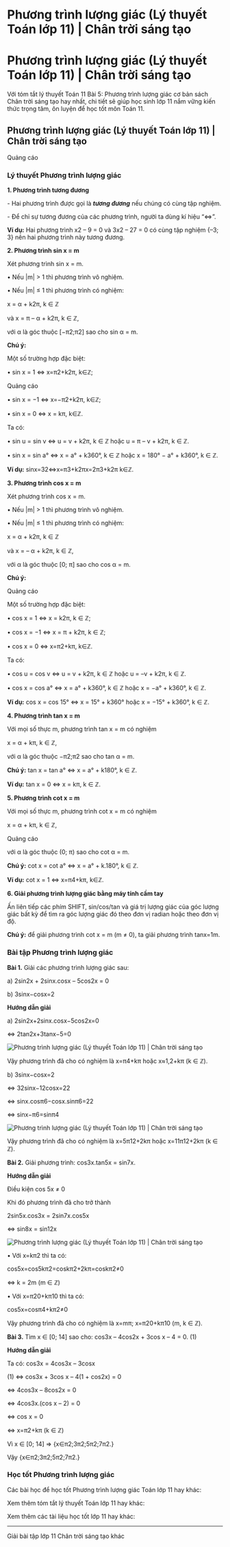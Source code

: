 # Phương trình lượng giác (Lý thuyết Toán lớp 11) | Chân trời sáng tạo

# Phương trình lượng giác (Lý thuyết Toán lớp 11) | Chân trời sáng tạo

Với tóm tắt lý thuyết Toán 11 Bài 5: Phương trình lượng giác cơ bản sách Chân trời sáng tạo hay nhất, chi tiết sẽ giúp học sinh lớp 11 nắm vững kiến thức trọng tâm, ôn luyện để học tốt môn Toán 11.

## Phương trình lượng giác (Lý thuyết Toán lớp 11) | Chân trời sáng tạo

Quảng cáo

### **Lý thuyết Phương trình lượng giác**

**1\. Phương trình tương đương**

\- Hai phương trình được gọi là **_tương đương_** nếu chúng có cùng tập nghiệm.

\- Để chỉ sự tương đương của các phương trình, người ta dùng kí hiệu “⇔”.

**Ví dụ:** Hai phương trình x2 – 9 = 0 và 3x2 – 27 = 0 có cùng tập nghiệm {–3; 3} nên hai phương trình này tương đương.

**2\. Phương trình sin x = m**

Xét phương trình sin x = m.

• Nếu |m| > 1 thì phương trình vô nghiệm.

• Nếu |m| ≤ 1 thì phương trình có nghiệm:

x = α + k2π, k ∈ ℤ

và x = π – α + k2π, k ∈ ℤ,

với α là góc thuộc [−π2;π2] sao cho sin α = m.

**Chú ý:**

Một số trường hợp đặc biệt:

• sin x = 1 ⇔ x=π2+k2π, k∈ℤ;

Quảng cáo

• sin x = −1 ⇔ x=−π2+k2π, k∈ℤ;

• sin x = 0 ⇔ x = kπ, k∈ℤ.

Ta có:

• sin u = sin v ⇔ u = v + k2π, k ∈ ℤ hoặc u = π – v + k2π, k ∈ ℤ.

• sin x = sin a° ⇔ x = a° + k360°, k ∈ ℤ hoặc x = 180° − a° + k360°, k ∈ ℤ.

**Ví dụ:** sinx=32⇔x=π3+k2πx=2π3+k2π k∈ℤ.

**3\. Phương trình cos x = m**

Xét phương trình cos x = m.

• Nếu |m| > 1 thì phương trình vô nghiệm.

• Nếu |m| ≤ 1 thì phương trình có nghiệm:

x = α + k2π, k ∈ ℤ

và x = – α + k2π, k ∈ ℤ,

với α là góc thuộc [0; π] sao cho cos α = m.

**Chú ý:**

Quảng cáo

Một số trường hợp đặc biệt:

• cos x = 1 ⇔ x = k2π, k ∈ ℤ; 

• cos x = −1 ⇔ x = π + k2π, k ∈ ℤ;

• cos x = 0 ⇔ x=π2+kπ, k∈ℤ.

Ta có:

• cos u = cos v ⇔ u = v + k2π, k ∈ ℤ hoặc u = –v + k2π, k ∈ ℤ.

• cos x = cos a° ⇔ x = a° + k360°, k ∈ ℤ hoặc x = −a° + k360°, k ∈ ℤ.

**Ví dụ:** cos x = cos 15° ⇔ x = 15° + k360° hoặc x = −15° + k360°, k ∈ ℤ.

**4\. Phương trình tan x = m**

Với mọi số thực m, phương trình tan x = m có nghiệm

x = α + kπ, k ∈ ℤ,

với α là góc thuộc −π2;π2 sao cho tan α = m.

**Chú ý:** tan x = tan a° ⇔ x = a° + k180°, k ∈ ℤ.

**Ví dụ:** tan x = 0 ⇔ x = kπ, k ∈ ℤ.

**5\. Phương trình cot x = m**

Với mọi số thực m, phương trình cot x = m có nghiệm

x = α + kπ, k ∈ ℤ,

Quảng cáo

với α là góc thuộc (0; π) sao cho cot α = m.

**Chú ý:** cot x = cot a° ⇔ x = a° + k.180°, k ∈ ℤ.

**Ví dụ:** cot x = 1 ⇔ x=π4+kπ, k∈ℤ.

**6\. Giải phương trình lượng giác bằng máy tính cầm tay**

Ấn liên tiếp các phím SHIFT, sin/cos/tan và giá trị lượng giác của góc lượng giác bất kỳ để tìm ra góc lượng giác đó theo đơn vị radian hoặc theo đơn vị độ.

**Chú ý:** để giải phương trình cot x = m (m ≠ 0), ta giải phương trình tanx=1m.

### **Bài tập Phương trình lượng giác**

**Bài 1.** Giải các phương trình lượng giác sau:

a) 2sin2x + 2sinx.cosx – 5cos2x = 0

b) 3sinx−cosx=2

**Hướng dẫn giải**

a) 2sin2x+2sinx.cosx−5cos2x=0

⇔ 2tan2x+3tanx−5=0

![Phương trình lượng giác \(Lý thuyết Toán lớp 11\) | Chân trời sáng tạo](https://vietjack.com/toan-11-ct/images/ly-thuyet-bai-5-phuong-trinh-luong-giac.PNG)

Vậy phương trình đã cho có nghiệm là x=π4+kπ hoặc x≈1,2+kπ (k ∈ ℤ).

b) 3sinx−cosx=2

⇔ 32sinx−12cosx=22

⇔ sinx.cosπ6−cosx.sinπ6=22

⇔ sinx−π6=sinπ4

![Phương trình lượng giác \(Lý thuyết Toán lớp 11\) | Chân trời sáng tạo](https://vietjack.com/toan-11-ct/images/ly-thuyet-bai-5-phuong-trinh-luong-giac-1.PNG)

Vậy phương trình đã cho có nghiệm là x=5π12+2kπ hoặc x=11π12+2kπ (k ∈ ℤ).

**Bài 2.** Giải phương trình: cos3x.tan5x = sin7x.

**Hướng dẫn giải**

Điều kiện cos 5x ≠ 0

Khi đó phương trình đã cho trở thành

2sin5x.cos3x = 2sin7x.cos5x

⇔ sin8x = sin12x

![Phương trình lượng giác \(Lý thuyết Toán lớp 11\) | Chân trời sáng tạo](https://vietjack.com/toan-11-ct/images/ly-thuyet-bai-5-phuong-trinh-luong-giac-2.PNG)

• Với x=kπ2 thì ta có:

cos5x=cos5kπ2=coskπ2+2kπ=coskπ2≠0

⇔ k = 2m (m ∈ ℤ)

• Với x=π20+kπ10 thì ta có:

cos5x=cosπ4+kπ2≠0

Vậy phương trình đã cho có nghiệm là x=mπ; x=π20+kπ10 (m, k ∈ ℤ).

**Bài 3.** Tìm x ∈ [0; 14] sao cho: cos3x – 4cos2x + 3cos x – 4 = 0. (1)

**Hướng dẫn giải**

Ta có: cos3x = 4cos3x – 3cosx

(1) ⇔ cos3x + 3cos x – 4(1 + cos2x) = 0

⇔ 4cos3x – 8cos2x = 0

⇔ 4cos3x.(cos x – 2) = 0

⇔ cos x = 0

⇔ x=π2+kπ (k ∈ ℤ)

Vì x ∈ [0; 14] ⇒ {x∈π2;3π2;5π2;7π2.}

Vậy {x∈π2;3π2;5π2;7π2.}

### **Học tốt Phương trình lượng giác**

Các bài học để học tốt Phương trình lượng giác Toán lớp 11 hay khác:

Xem thêm tóm tắt lý thuyết Toán lớp 11 hay khác:

Xem thêm các tài liệu học tốt lớp 11 hay khác:

* * *

Giải bài tập lớp 11 Chân trời sáng tạo khác

